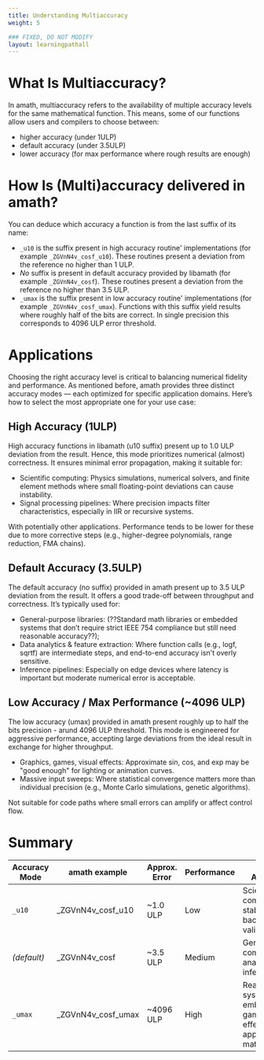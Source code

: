 ```yaml
---
title: Understanding Multiaccuracy
weight: 5

### FIXED, DO NOT MODIFY
layout: learningpathall
---
```

# What Is Multiaccuracy?

In amath, multiaccuracy refers to the availability of multiple accuracy levels for the same mathematical function.
This means, some of our functions allow users and compilers to choose between:
* higher accuracy (under 1ULP)
* default accuracy (under 3.5ULP)
* lower accuracy (for max performance where rough results are enough)

# How Is (Multi)accuracy delivered in amath?
You can deduce which accuracy a function is from the last suffix of its name:
<!-- (do I explain the rest of the name?) -->

* `_u10` is the suffix present in high accuracy routine' implementations (for example `_ZGVnN4v_cosf_u10`). These routines present a deviation from the reference no higher than 1 ULP.
* *No* suffix is present in default accuracy provided by libamath (for example `_ZGVnN4v_cosf`). These routines present a deviation from the reference no higher than 3.5 ULP.
* `_umax` is the suffix present in low accuracy routine' implementations (for example `_ZGVnN4v_cosf_umax`). Functions with this suffix yield results where roughly half of the bits are correct. In single precision this corresponds to 4096 ULP error threshold.

# Applications

Choosing the right accuracy level is critical to balancing numerical fidelity and performance. As mentioned before, amath provides three distinct accuracy modes — each optimized for specific application domains. Here’s how to select the most appropriate one for your use case:

## High Accuracy (1ULP)

High accuracy functions in libamath (u10 suffix) present up to 1.0 ULP deviation from the result. 
Hence, this mode prioritizes numerical (almost) correctness.
It ensures minimal error propagation, making it suitable for:
* Scientific computing: Physics simulations, numerical solvers, and finite element methods where small floating-point deviations can cause instability.
* Signal processing pipelines: Where precision impacts filter characteristics, especially in IIR or recursive systems.

With potentially other applications. Performance tends to be lower for these due to more corrective steps (e.g., higher-degree polynomials, range reduction, FMA chains).


## Default Accuracy (3.5ULP)

The default accuracy (no suffix) provided in amath present up to 3.5 ULP deviation from the result. 
It offers a good trade-off between throughput and correctness. It’s typically used for:
* General-purpose libraries: (??Standard math libraries or embedded systems that don’t require strict IEEE 754 compliance but still need reasonable accuracy??);
* Data analytics & feature extraction: Where function calls (e.g., logf, sqrtf) are intermediate steps, and end-to-end accuracy isn't overly sensitive.
* Inference pipelines: Especially on edge devices where latency is important but moderate numerical error is acceptable.

## Low Accuracy / Max Performance (~4096 ULP)

The low accuracy (umax) provided in amath present roughly up to half the bits precision - arund 4096 ULP threshold.
This mode is engineered for aggressive performance, accepting large deviations from the ideal result in exchange for higher throughput. 
* Graphics, games, visual effects: Approximate sin, cos, and exp may be "good enough" for lighting or animation curves.
* Massive input sweeps: Where statistical convergence matters more than individual precision (e.g., Monte Carlo simulations, genetic algorithms).

Not suitable for code paths where small errors can amplify or affect control flow.

# Summary
| Accuracy Mode | amath example          | Approx. Error   | Performance | Typical Applications                                      |
|---------------|------------------------|------------------|-------------|-----------------------------------------------------------|
| `_u10`        | _ZGVnN4v_cosf_u10       | ~1.0 ULP         | Low         | Scientific computing, stable math, backpropagation, validation |
| *(default)*   | _ZGVnN4v_cosf           | ~3.5 ULP         | Medium      | General compute, analytics, inference              |
| `_umax`       | _ZGVnN4v_cosf_umax      | ~4096 ULP      | High        | Real-time systems, embedded DSP, games, visual effects, approximate math |

